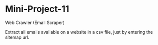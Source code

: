 # Mini-Project-11
Web Crawler (Email Scraper)

Extract all emails available on a website in a csv file, just by entering the sitemap url.
